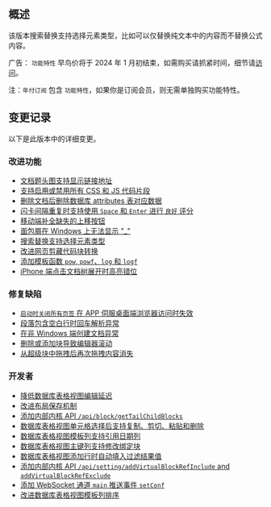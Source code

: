 ## 概述

该版本搜索替换支持选择元素类型，比如可以仅替换纯文本中的内容而不替换公式内容。

广告： `功能特性` 早鸟价将于 2024 年 1 月初结束，如需购买请抓紧时间，细节请[访问](https://b3log.org/siyuan/pricing.html)。

注：`年付订阅` 包含 `功能特性`，如果你是订阅会员，则无需单独购买功能特性。

## 变更记录

以下是此版本中的详细变更。

### 改进功能

* [文档题头图支持显示链接地址](https://github.com/siyuan-note/siyuan/issues/9850)
* [支持启用或禁用所有 CSS 和 JS 代码片段](https://github.com/siyuan-note/siyuan/issues/9860)
* [删除文档后删除数据库 attributes 表对应数据](https://github.com/siyuan-note/siyuan/issues/9875)
* [闪卡间隔重复时支持使用 `Space` 和 `Enter` 进行 `良好` 评分](https://github.com/siyuan-note/siyuan/issues/9878)
* [移动端补全缺失的上移按钮](https://github.com/siyuan-note/siyuan/issues/9882)
* [面包屑在 Windows 上无法显示 "_"](https://github.com/siyuan-note/siyuan/issues/9893)
* [搜索替换支持选择元素类型](https://github.com/siyuan-note/siyuan/issues/9895)
* [改进网页剪藏代码块转换](https://github.com/siyuan-note/siyuan/issues/9896)
* [添加模板函数 `pow`, `powf`、`log` 和 `logf`](https://github.com/siyuan-note/siyuan/issues/9911)
* [iPhone 端点击文档树展开时高亮错位](https://github.com/siyuan-note/siyuan/issues/9904)

### 修复缺陷

* [`启动时关闭所有页签` 在 APP 伺服桌面端浏览器访问时失效](https://github.com/siyuan-note/siyuan/issues/9855)
* [段落包含空白行时回车解析异常](https://github.com/siyuan-note/siyuan/issues/9868)
* [在非 Windows 端创建文档异常](https://github.com/siyuan-note/siyuan/issues/9890)
* [删除或添加块导致编辑器滚动](https://github.com/siyuan-note/siyuan/issues/9891)
* [从超级块中拖拽后再次拖拽内容消失](https://github.com/siyuan-note/siyuan/issues/9900)

### 开发者

* [降低数据库表格视图编辑延迟](https://github.com/siyuan-note/siyuan/issues/9306)
* [改进布局保存机制](https://github.com/siyuan-note/siyuan/issues/9866)
* [添加内部内核 API `/api/block/getTailChildBlocks`](https://github.com/siyuan-note/siyuan/issues/9884)
* [数据库表格视图单元格选择后支持复制、剪切、粘贴和删除](https://github.com/siyuan-note/siyuan/issues/9886)
* [数据库表格视图模板列支持引用日期列](https://github.com/siyuan-note/siyuan/issues/9887)
* [数据库表格视图主键列支持修改绑定块](https://github.com/siyuan-note/siyuan/issues/9892)
* [数据库表格视图添加行时自动填入过滤结果值](https://github.com/siyuan-note/siyuan/issues/9905)
* [添加内部内核 API `/api/setting/addVirtualBlockRefInclude` and `addVirtualBlockRefExclude`](https://github.com/siyuan-note/siyuan/issues/9909)
* [添加 WebSocket 通道 `main` 推送事件 `setConf`](https://github.com/siyuan-note/siyuan/issues/9910)
* [改进数据库表格视图模板列排序](https://github.com/siyuan-note/siyuan/issues/9914)

